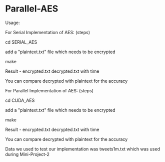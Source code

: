 # Parallel-AES

Usage:

For Serial Implementation of AES: (steps)

cd SERIAL_AES

add a "plaintext.txt" file which needs to be encrypted

make

Result - encrypted.txt decrypted.txt with time

You can compare decrypted with plaintext for the accuracy

For Parallel Implementation of AES: (steps)

cd CUDA_AES

add a "plaintext.txt" file which needs to be encrypted

make

Result - encrypted.txt decrypted.txt with time

You can compare decrypted with plaintext for the accuracy

Data we used to test our implementation was tweets1m.txt which was used during Mini-Project-2
